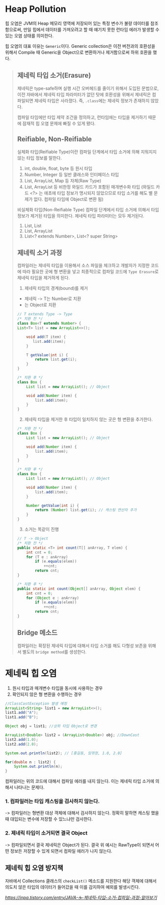 # Heap Pollution
힙 오염은 JVM의 Heap 메모리 영역에 저장되어 있는 특정 변수가 불량 데이터를 참조함으로써, 만일 힙에서 데이터를
가져오려고 할 때 얘기치 못한 런타임 에러가 발생할 수 있는 오염 상태를 의미한다.

힙 오염의 대표 이유는 `Generic`이다.
Generic collection은 이전 버전과의 호환성을 위해서 Compile 때 Generic을 Object으로 변환하거나 제거함으로써 하위 호환을 했다.

>
> 
> ## 제네릭 타입 소거(Erasure)
> 제네릭은 type-safe하며 실행 시간 오버헤드를 줄이기 위해서 도입된 문법으로, 이전 자바에서 제네릭 타입 파라미터가 없던 탓에 호환성을 위해서
> 제네릭은 컴파일되면 제네릭 타입은 사라졌다. 즉, `.class`에는 제네릭 정보가 존재하지 않았다.
>
> 컴파일 타임에만 타입 제약 조건을 정의하고, 런타임에는 타입을 제거하기 때문에 잠재적 힙 오염 문제에 빠질 수 있게 됐다.
> 
> ## Reifiable, Non-Reifiable
> 실체화 타입(Reifiable Type)이란 컴파일 단계에서 타입 소거에 의해 지워지지 않는 타입 정보를 말한다.
> 1. int, double, float, byte 등 원시 타입
> 2. Number, Integer 등 일반 클래스와 인터페이스 타입
> 3. List, ArrayList, Map 등 자체(Raw Type)
> 4. List<?>, ArrayList<?> 등 비한정 와일드 카드가 포함된 매개변수화 타입 (와일드 카드 <?> 는 애초에 타입 정보가 명시되지 않았으므로 타입 소거를 해도 별 문제가 없다. 컴파일 타임에 Object로 변환 됨)
> 
> 비실체화 타입(Non-Reifiable Type) 컴파일 단계에서 타입 소거에 의해서 타입 정보가 제거된 타입을 의미한다. 제네릭 타입 파라미터는 모두 제거된다.
> 1. List<T>, List<E>
> 2. List<Number>, ArrayList<String>
> 3. List<? extends Number>, List<? super String>
> 
> ## 제네릭 소거 과정
> 컴파일러는 제네릭 타입을 이용해서 소스 파일을 체크하고 개발자가 지정한 코드에 따라 필요한 곳에 형 변환을 넣고 최종적으로 컴파일 코드에 `Type Erasure`로 제네릭 타입을 제거하게 된다.
> 
> 1. 제네릭 타입의 경계(bound)를 제거
>   - 제네릭 <T extends Number> -> T는 Number로 치환
>   - <T>는 Object로 치환
> ```java
> // T extends Type -> Type 
> /* 치환 전 */
> class Box<T extends Number> {
> List<T> list = new ArrayList<>();
>
>     void add(T item) {
>        list.add(item);
>     }
>
>     T getValue(int i) {
>         return list.get(i);
>     }
> }
> 
> /* 치환 후 */
> class Box {
>     List list = new ArrayList(); // Object
> 
>     void add(Number item) {
>         list.add(item);
>     }
> }
> ```
> 
> 2. 제네릭 타입을 제거한 후 타입이 일치하지 않는 곳은 형 변환을 추가한다.
> ```java
> /* 치환 전 */
> class Box {
>     List list = new ArrayList(); // Object
> 
>     void add(Number item) {
>         list.add(item);
>     }
> }
> 
> /* 치환 후 */
> class Box {
>     List list = new ArrayList(); // Object
> 
>     void add(Number item) {
>         list.add(item);
>     }
> 
>     Number getValue(int i) {
>         return (Number) list.get(i); // 캐스팅 연산자 추가
>     }
> }
> ```
> 3. 소거는 똑같이 진행
> ```java
> // T -> Object
> /* 치환 전 */
> public static <T> int count(T[] anArray, T elem) {
>     int cnt = 0;
>     for (T e : anArray)
>         if (e.equals(elem))
>             ++cnt;
>         return cnt;
> }
> 
> /* 치환 후 */
> public static int count(Object[] anArray, Object elem) {
>     int cnt = 0;
>     for (Object e : anArray)
>         if (e.equals(elem))
>             ++cnt;
>         return cnt;
> }
> ```
> ## Bridge 메소드
> 컴파일러는 확장된 제네릭 타입에 대해서 타입 소거를 해도 다형성 보존을 위해서 별도의 `bridge method`를 생성한다.
> 
> 
> 


# 제네릭 힙 오염
1. 원시 타입과 매개변수 타입을 동시에 사용하는 경우
2. 확인되지 않은 형 변환을 수행하는 경우

```java
//ClassCastException 발생 예정
ArrayList<String> list1 = new ArrayList<>();
list1.add("A");
list1.add("B");

Object obj = list1; //상위 타입 Object로 변경

ArrayList<Double> list2 = (ArrayList<Double>) obj; //DownCast
list2.add(1.0);
list2.add(2.0);

System.out.println(list2); // [홍길동, 임꺾정, 1.0, 2.0]

for(double n : list2) {
    System.out.println(n);
}
```
컴파일러는 위의 코드에 대해서 컴파일 에러를 내지 않는다. 이는 제네릭 타입 소거에 의해서 나타나는 문제다. 

### 1. 컴파일러는 타입 캐스팅을 검사하지 않는다. 
-> 컴파일러는 형변환 대상 객체에 대해서 검사하지 않는다. 정확히 말하면 캐스팅 했을 때 대입되는 변수에 저장할 수 있느냐만 검사한다. 
### 2. 제네릭 타입이 소거되면 결국 Object
-> 컴파일되면서 결국 제네릭은 Object가 된다. 결국 위 예시는 RawType이 되면서 어떤 정보든 저장할 수 있게 되면서 컴파일 에러가 나지 않는다.


## 제네릭 힙 오염 방지책
자바에서 Collections 클래스의 `checkList()` 메소드를 지원한다 해당 객체에 대해서 의도치 않은 타입의 데이터가 들어갔을 때 이를 감지하여 예외를 발생시킨다.





<cite> https://inpa.tistory.com/entry/JAVA-☕-제네릭-타입-소거-컴파일-과정-알아보기 </cite>